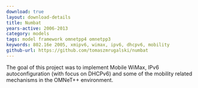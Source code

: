 ```yaml
---
download: true
layout: download-details
title: Numbat
years-active: 2006-2013
category: models
tags: model framework omnetpp4 omnetpp3
keywords: 802.16e 2005, xmipv6, wimax, ipv6, dhcpv6, mobility
github-url: https://github.com/tomaszmrugalski/numbat
---
```


The goal of this project was to implement Mobile WiMax, IPv6 autoconfiguration
(with focus on DHCPv6) and some of the mobility related mechanisms in the
OMNeT++ environment.
